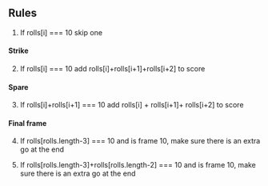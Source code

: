 ## Rules

1) If rolls[i] === 10 skip one

#### Strike

2) If rolls[i] === 10 add rolls[i]+rolls[i+1]+rolls[i+2] to score

#### Spare

3) If rolls[i]+rolls[i+1] === 10 add rolls[i] + rolls[i+1]+ rolls[i+2] to score

#### Final frame

4) If rolls[rolls.length-3] === 10 and is frame 10, make sure there is an extra go at the end

5) If rolls[rolls.length-3]+rolls[rolls.length-2] === 10 and is frame 10, make sure there is an extra go at the end


